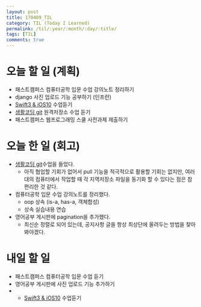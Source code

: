 ```yaml
---
layout: post
title: 170409_TIL
category: TIL (Today I Learned)
permalink: /til/:year/:month/:day/:title/
tags: [TIL]
comments: true
---
```


# 오늘 할 일 (계획)
- 패스트캠퍼스 컴퓨터공학 입문 수업 강의노트 정리하기
- django 사진 업로드 기능 공부하기 (인프런)
- [Swift3 & iOS10](https://www.inflearn.com/course/swift3-%EC%8A%A4%EC%9C%84%ED%94%84%ED%8A%B8-ios-%EA%B0%9C%EB%B0%9C-%EA%B0%95%EC%A2%8C/) 수업듣기
- [생활코딩 git](https://opentutorials.org/module/2676) 원격저장소 수업 듣기
- 패스트캠퍼스 웹프로그래밍 스쿨 사전과제 제출하기

# 오늘 한 일 (회고)
- [생활코딩 git](https://opentutorials.org/module/2676)수업을 들었다.
  - 아직 협업할 기회가 없어서 pull 기능을 적극적으로 활용할 기회는 없지만, 여러대의 컴퓨터에서 작업할 때 각 지역저장소 파일을 동기화 할 수 있다는 점은 참 편리한 것 같다.
- 컴퓨터공학 입문 수업 강의노트를 정리했다.
  - oop 상속 (is-a, has-a, 객체합성)
  - 상속 실습내용 연습
- 영어공부 게시판에 pagination을 추가했다.
  - 최신순 정렬로 되어 있는데, 공지사항 글을 항상 최상단에 올려두는 방법을 찾아봐야겠다.

# 내일 할 일
- 패스트캠퍼스 컴퓨터공학 입문 수업 듣기
- 영어공부 게시판에 사진 업로드 기능 추가하기
- - [Swift3 & iOS10](https://www.inflearn.com/course/swift3-%EC%8A%A4%EC%9C%84%ED%94%84%ED%8A%B8-ios-%EA%B0%9C%EB%B0%9C-%EA%B0%95%EC%A2%8C/) 수업듣기
